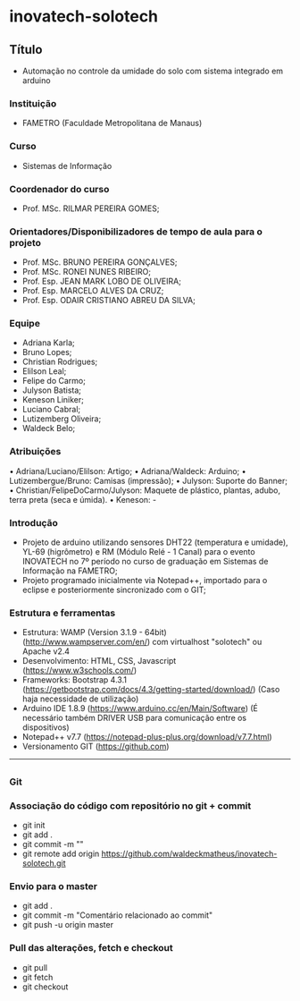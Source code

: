 # inovatech-solotech

## Título
- Automação no controle da umidade do solo com sistema integrado em arduino

### Instituição
- FAMETRO (Faculdade Metropolitana de Manaus)

### Curso
- Sistemas de Informação

### Coordenador do curso
- Prof. MSc. RILMAR PEREIRA GOMES;

### Orientadores/Disponibilizadores de tempo de aula para o projeto
- Prof. MSc. BRUNO PEREIRA GONÇALVES;
- Prof. MSc. RONEI NUNES RIBEIRO;
- Prof. Esp. JEAN MARK LOBO DE OLIVEIRA;
- Prof. Esp. MARCELO ALVES DA CRUZ;
- Prof. Esp. ODAIR CRISTIANO ABREU DA SILVA; 

### Equipe
- Adriana Karla;
- Bruno Lopes;
- Christian Rodrigues;
- Elilson Leal;
- Felipe do Carmo;
- Julyson Batista;
- Keneson Liniker;
- Luciano Cabral;
- Lutizemberg Oliveira;
- Waldeck Belo;

### Atribuições
• Adriana/Luciano/Elilson: Artigo;
• Adriana/Waldeck: Arduino;
• Lutizembergue/Bruno: Camisas (impressão);
• Julyson: Suporte do Banner;
• Christian/FelipeDoCarmo/Julyson: Maquete de plástico, plantas, adubo, terra preta (seca e úmida).
• Keneson: -

### Introdução
- Projeto de arduino utilizando sensores DHT22 (temperatura e umidade), YL-69 (higrômetro) e RM (Módulo Relé - 1 Canal) para o evento INOVATECH no 7º período no curso de graduação em Sistemas de Informação na FAMETRO;
- Projeto programado inicialmente via Notepad++, importado para o eclipse e posteriormente sincronizado com o GIT;

### Estrutura e ferramentas
- Estrutura: WAMP (Version 3.1.9 - 64bit) (http://www.wampserver.com/en/) com virtualhost "solotech" ou Apache v2.4
- Desenvolvimento: HTML, CSS, Javascript (https://www.w3schools.com/)
- Frameworks: Bootstrap 4.3.1 (https://getbootstrap.com/docs/4.3/getting-started/download/) (Caso haja necessidade de utilização)
- Arduino IDE 1.8.9 (https://www.arduino.cc/en/Main/Software) (É necessário também DRIVER USB para comunicação entre os dispositivos)
- Notepad++ v7.7 (https://notepad-plus-plus.org/download/v7.7.html)
- Versionamento GIT (https://github.com)
___________________________________________________________
##
### Git

### Associação do código com repositório no git + commit
- git init
- git add .
- git commit -m ""
- git remote add origin https://github.com/waldeckmatheus/inovatech-solotech.git

### Envio para o master
- git add .
- git commit -m "Comentário relacionado ao commit"
- git push -u origin master

### Pull das alterações, fetch e checkout
- git pull
- git fetch
- git checkout

